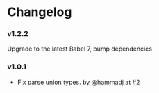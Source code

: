 # Changelog

### v1.2.2
Upgrade to the latest Babel 7, bump dependencies

### v1.0.1

- Fix parse union types. by [@hammadj](https://github.com/hammadj) at [#2](https://github.com/orionsoft/graphql-loader/pull/2)
